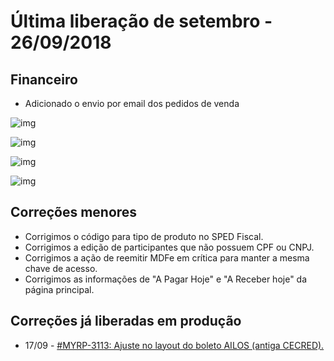 # Última liberação de setembro - 26/09/2018

## Financeiro
* Adicionado o envio por email dos pedidos de venda

![img](https://i.imgur.com/zeQNPFm.png)

![img](https://i.imgur.com/yPx3BC0.png)

![img](https://i.imgur.com/pKPb4Ls.png)

![img](https://i.imgur.com/RPVrVpp.png)


## Correções menores
* Corrigimos o código para tipo de produto no SPED Fiscal.
* Corrigimos a edição de participantes que não possuem CPF ou CNPJ.
* Corrigimos a ação de reemitir MDFe em crítica para manter a mesma chave de acesso.
* Corrigimos as informações de "A Pagar Hoje" e "A Receber hoje" da página principal.


## Correções já liberadas em produção
* 17/09 - [#MYRP-3113: Ajuste no layout do boleto AILOS (antiga CECRED).](https://devmyrp.atlassian.net/browse/MYRP-3113)
